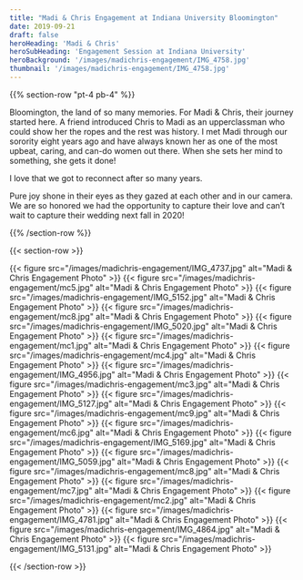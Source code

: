 ```yaml
---
title: "Madi & Chris Engagement at Indiana University Bloomington"
date: 2019-09-21
draft: false
heroHeading: 'Madi & Chris'
heroSubHeading: 'Engagement Session at Indiana University'
heroBackground: '/images/madichris-engagement/IMG_4758.jpg'
thumbnail: '/images/madichris-engagement/IMG_4758.jpg'
---
```


{{% section-row "pt-4 pb-4" %}}

Bloomington, the land of so many memories. For Madi & Chris, their journey started here. A friend introduced Chris to Madi as an upperclassman who could show her the ropes and the rest was history. I met Madi through our sorority eight years ago and have always known her as one of the most upbeat, caring, and can-do women out there. When she sets her mind to something, she gets it done! 

I love that we got to reconnect after so many years. 

Pure joy shone in their eyes as they gazed at each other and in our camera. We are so honored we had the opportunity to capture their love and can’t wait to capture their wedding next fall in 2020!

{{% /section-row %}}

{{< section-row >}}

{{< figure src="/images/madichris-engagement/IMG_4737.jpg" alt="Madi & Chris Engagement Photo" >}}
{{< figure src="/images/madichris-engagement/mc5.jpg" alt="Madi & Chris Engagement Photo" >}}
{{< figure src="/images/madichris-engagement/IMG_5152.jpg" alt="Madi & Chris Engagement Photo" >}}
{{< figure src="/images/madichris-engagement/mc8.jpg" alt="Madi & Chris Engagement Photo" >}}
{{< figure src="/images/madichris-engagement/IMG_5020.jpg" alt="Madi & Chris Engagement Photo" >}}
{{< figure src="/images/madichris-engagement/mc1.jpg" alt="Madi & Chris Engagement Photo" >}}
{{< figure src="/images/madichris-engagement/mc4.jpg" alt="Madi & Chris Engagement Photo" >}}
{{< figure src="/images/madichris-engagement/IMG_4956.jpg" alt="Madi & Chris Engagement Photo" >}}
{{< figure src="/images/madichris-engagement/mc3.jpg" alt="Madi & Chris Engagement Photo" >}}
{{< figure src="/images/madichris-engagement/IMG_5127.jpg" alt="Madi & Chris Engagement Photo" >}}
{{< figure src="/images/madichris-engagement/mc9.jpg" alt="Madi & Chris Engagement Photo" >}}
{{< figure src="/images/madichris-engagement/mc6.jpg" alt="Madi & Chris Engagement Photo" >}}
{{< figure src="/images/madichris-engagement/IMG_5169.jpg" alt="Madi & Chris Engagement Photo" >}}
{{< figure src="/images/madichris-engagement/IMG_5059.jpg" alt="Madi & Chris Engagement Photo" >}}
{{< figure src="/images/madichris-engagement/mc8.jpg" alt="Madi & Chris Engagement Photo" >}}
{{< figure src="/images/madichris-engagement/mc7.jpg" alt="Madi & Chris Engagement Photo" >}}
{{< figure src="/images/madichris-engagement/mc2.jpg" alt="Madi & Chris Engagement Photo" >}}
{{< figure src="/images/madichris-engagement/IMG_4781.jpg" alt="Madi & Chris Engagement Photo" >}}
{{< figure src="/images/madichris-engagement/IMG_4864.jpg" alt="Madi & Chris Engagement Photo" >}}
{{< figure src="/images/madichris-engagement/IMG_5131.jpg" alt="Madi & Chris Engagement Photo" >}}

{{< /section-row >}}